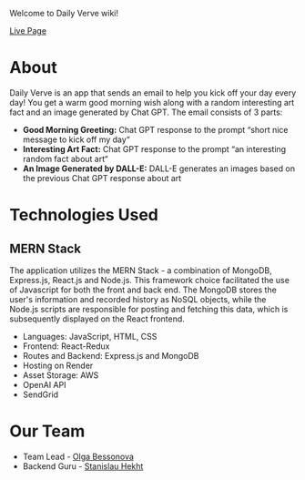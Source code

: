 Welcome to Daily Verve wiki!

[Live Page](https://daily-verve.onrender.com/)

# About 
Daily Verve is an app that sends an email to help you kick off your day every day! You get a warm good morning wish along with a random interesting art fact and an image generated by Chat GPT. 
The email consists of 3 parts:
- **Good Morning Greeting:** Chat GPT response to the prompt “short nice message to kick off my day“
- **Interesting Art Fact:** Chat GPT response to the prompt “an interesting random fact about art“
- **An Image Generated by DALL-E:** DALL-E generates an images based on the previous Chat GPT response about art

# Technologies Used
## MERN Stack
The application utilizes the MERN Stack - a combination of MongoDB, Express.js, React.js and Node.js. This framework choice facilitated the use of Javascript for both the front and back end. The MongoDB stores the user's information and recorded history as NoSQL objects, while the Node.js scripts are responsible for posting and fetching this data, which is subsequently displayed on the React frontend.
- Languages: JavaScript, HTML, CSS
- Frontend: React-Redux
- Routes and Backend: Express.js and MongoDB
- Hosting on Render
- Asset Storage: AWS
- OpenAI API
- SendGrid

# Our Team
- Team Lead - [Olga Bessonova](https://github.com/olga-bessonova)
- Backend Guru - [Stanislau Hekht](https://github.com/StanHekht)